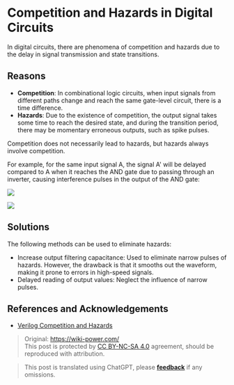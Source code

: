# Competition and Hazards in Digital Circuits

In digital circuits, there are phenomena of competition and hazards due to the delay in signal transmission and state transitions.

## Reasons

- **Competition**: In combinational logic circuits, when input signals from different paths change and reach the same gate-level circuit, there is a time difference.
- **Hazards**: Due to the existence of competition, the output signal takes some time to reach the desired state, and during the transition period, there may be momentary erroneous outputs, such as spike pulses.

Competition does not necessarily lead to hazards, but hazards always involve competition.

For example, for the same input signal A, the signal A' will be delayed compared to A when it reaches the AND gate due to passing through an inverter, causing interference pulses in the output of the AND gate:

![](https://img.wiki-power.com/d/wiki-media/img/20220622163331.png)

![](https://img.wiki-power.com/d/wiki-media/img/20220622163337.png)

## Solutions

The following methods can be used to eliminate hazards:

- Increase output filtering capacitance: Used to eliminate narrow pulses of hazards. However, the drawback is that it smooths out the waveform, making it prone to errors in high-speed signals.
- Delayed reading of output values: Neglect the influence of narrow pulses.

## References and Acknowledgements

- [Verilog Competition and Hazards](https://www.runoob.com/w3cnote/verilog-competition-hazard.html)

> Original: <https://wiki-power.com/>  
> This post is protected by [CC BY-NC-SA 4.0](https://creativecommons.org/licenses/by/4.0/deed.en) agreement, should be reproduced with attribution.

> This post is translated using ChatGPT, please [**feedback**](https://github.com/linyuxuanlin/Wiki_MkDocs/issues/new) if any omissions.